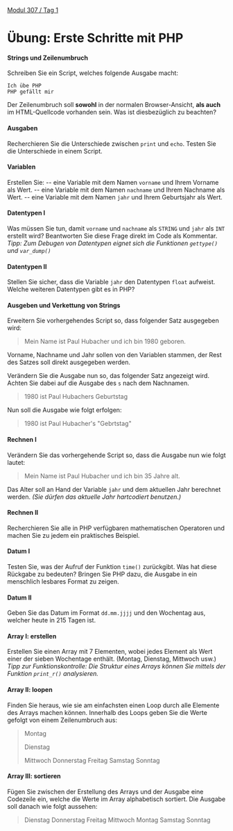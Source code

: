  [Modul 307 / Tag 1](/ilv.307/01-modul-307)

# Übung: Erste Schritte mit PHP

#### Strings und Zeilenumbruch

Schreiben Sie ein Script, welches folgende Ausgabe macht:
```
Ich übe PHP
PHP gefällt mir
```
Der Zeilenumbruch soll **sowohl** in der normalen Browser-Ansicht, **als auch** im HTML-Quellcode vorhanden sein. Was ist diesbezüglich zu beachten?

#### Ausgaben
Recherchieren Sie die Unterschiede zwischen  `print` und `echo`. Testen Sie die Unterschiede in einem Script. 

#### Variablen
Erstellen Sie:
-- eine Variable mit dem Namen `vorname` und Ihrem Vorname als Wert.
-- eine Variable mit dem Namen `nachname` und Ihrem Nachname als Wert.
-- eine Variable mit dem Namen `jahr` und Ihrem Geburtsjahr als Wert.

#### Datentypen I
Was müssen Sie tun, damit `vorname` und `nachname` als `STRING` und `jahr` als `INT` erstellt wird?
Beantworten Sie diese Frage direkt im Code als Kommentar.
*Tipp: Zum Debugen von Datentypen eignet sich die Funktionen `gettype()` und `var_dump()`*

#### Datentypen II
Stellen Sie sicher, dass die Variable `jahr` den Datentypen `float` aufweist.
Welche weiteren Datentypen gibt es in PHP? 

#### Ausgeben und Verkettung von Strings
Erweitern Sie vorhergehendes Script so, dass folgender Satz ausgegeben wird:

> Mein Name ist Paul Hubacher und ich bin 1980 geboren.

Vorname, Nachname und Jahr sollen von den Variablen stammen, der Rest des Satzes soll direkt ausgegeben werden.

Verändern Sie die Ausgabe nun so, das folgender Satz angezeigt wird. Achten Sie dabei auf die Ausgabe des `s` nach dem Nachnamen.
> 1980 ist Paul Hubachers Geburtstag

Nun soll die Ausgabe wie folgt erfolgen:
> 1980 ist Paul Hubacher's "Gebrtstag" 

#### Rechnen I
Verändern Sie das vorhergehende Script so, dass die Ausgabe nun wie folgt lautet:

> Mein Name ist Paul Hubacher und ich bin 35 Jahre alt.

Das Alter soll an Hand der Variable `jahr` und dem aktuellen Jahr berechnet werden.
*(Sie dürfen das aktuelle Jahr hartcodiert benutzen.)*


#### Rechnen II
Recherchieren Sie alle in PHP verfügbaren mathematischen Operatoren und machen Sie zu jedem ein praktisches Beispiel.

#### Datum I
Testen Sie, was der Aufruf der Funktion `time()` zurückgibt. Was hat diese Rückgabe zu bedeuten?
Bringen Sie PHP dazu, die Ausgabe in ein menschlich lesbares Format zu zeigen.

#### Datum II
Geben Sie das Datum im Format `dd.mm.jjjj` und den Wochentag aus, welcher heute in 215 Tagen ist.

 
#### Array I: erstellen
Erstellen Sie einen Array mit 7 Elementen, wobei jedes Element als Wert einer der sieben Wochentage enthält. (Montag, Dienstag, Mittwoch usw.)
*Tipp zur Funktionskontrolle: Die Struktur eines Arrays können Sie mittels der Funktion `print_r()` analysieren.* 

#### Array II: loopen
Finden Sie heraus, wie sie am einfachsten einen Loop durch alle Elemente des Arrays machen können. Innerhalb des Loops geben Sie die Werte gefolgt von einem Zeilenumbruch aus:
> Montag 
> 
> Dienstag
> 
> Mittwoch
> Donnerstag
> Freitag
> Samstag
> Sonntag

#### Array III: sortieren
Fügen Sie zwischen der Erstellung des Arrays und der Ausgabe eine Codezeile ein, welche die Werte im Array alphabetisch sortiert. Die Ausgabe soll danach wie folgt aussehen:

> Dienstag
> Donnerstag
> Freitag
> Mittwoch
> Montag
> Samstag
> Sonntag
<!--stackedit_data:
eyJoaXN0b3J5IjpbMTkwMjk0NjE1MywxNjA5MTUyNTkzLC0xOD
M5NzIxNTQwXX0=
-->